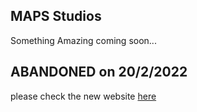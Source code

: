 ## MAPS Studios

Something Amazing coming soon...

## ABANDONED on 20/2/2022

 
 please check the new website [here](https://mapstudios.github.io/)

<script src="http://code.jquery.com/jquery-1.4.2.min.js"></script> <script> var x = document.getElementsByClassName("site-footer-credits"); setTimeout(() => { x[0].remove(); }, 10); </script>
